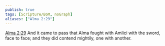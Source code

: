 ```yaml
---
publish: true
tags: [Scripture/BoM, noGraph]
aliases: ["Alma 2:29"]
---
```

[Alma 2:29](https://churchofjesuschrist.org/study/scriptures/bofm/alma/2?lang=eng&id=p29#p29) And it came to pass that Alma fought with Amlici with the sword, face to face; and they did contend mightily, one with another.
